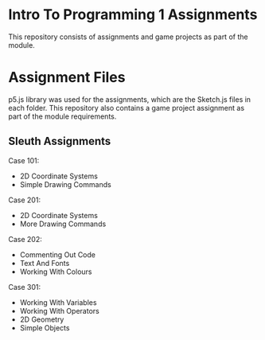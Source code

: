 # Intro To Programming 1 Assignments
This repository consists of assignments and game projects as part of the module.  

# Assignment Files
p5.js library was used for the assignments, which are the Sketch.js files in each folder. 
This repository also contains a game project assignment as part of the module requirements.

## Sleuth Assignments
Case 101:  
- 2D Coordinate Systems  
- Simple Drawing Commands  

Case 201:
- 2D Coordinate Systems
- More Drawing Commands  

Case 202:
- Commenting Out Code
- Text And Fonts
- Working With Colours  

Case 301:  
- Working With Variables  
- Working With Operators  
- 2D Geometry  
- Simple Objects

